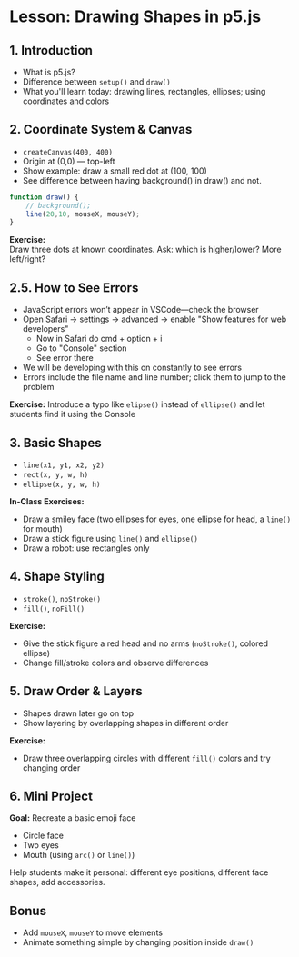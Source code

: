 # Lesson: Drawing Shapes in p5.js

## 1. Introduction
- What is p5.js?
- Difference between `setup()` and `draw()`
- What you'll learn today: drawing lines, rectangles, ellipses; using coordinates and colors

## 2. Coordinate System & Canvas
- `createCanvas(400, 400)`
- Origin at (0,0) — top-left
- Show example: draw a small red dot at (100, 100)
- See difference between having background() in draw() and not.
```js
function draw() {
    // background();
    line(20,10, mouseX, mouseY);
}
```

**Exercise:**  
Draw three dots at known coordinates. Ask: which is higher/lower? More left/right?

## 2.5. How to See Errors
- JavaScript errors won’t appear in VSCode—check the browser
- Open Safari -> settings -> advanced -> enable "Show features for web developers"
    - Now in Safari do cmd + option + i
    - Go to "Console" section
    - See error there
- We will be developing with this on constantly to see errors
- Errors include the file name and line number; click them to jump to the problem

**Exercise:**
Introduce a typo like `elipse()` instead of `ellipse()` and let students find it using the Console


## 3. Basic Shapes
- `line(x1, y1, x2, y2)`
- `rect(x, y, w, h)`
- `ellipse(x, y, w, h)`

**In-Class Exercises:**
- Draw a smiley face (two ellipses for eyes, one ellipse for head, a `line()` for mouth)
- Draw a stick figure using `line()` and `ellipse()`
- Draw a robot: use rectangles only

## 4. Shape Styling
- `stroke()`, `noStroke()`
- `fill()`, `noFill()`

**Exercise:**
- Give the stick figure a red head and no arms (`noStroke()`, colored ellipse)
- Change fill/stroke colors and observe differences

## 5. Draw Order & Layers
- Shapes drawn later go on top
- Show layering by overlapping shapes in different order

**Exercise:**
- Draw three overlapping circles with different `fill()` colors and try changing order

## 6. Mini Project
**Goal:** Recreate a basic emoji face  
- Circle face  
- Two eyes  
- Mouth (using `arc()` or `line()`)

Help students make it personal: different eye positions, different face shapes, add accessories.

## Bonus
- Add `mouseX`, `mouseY` to move elements
- Animate something simple by changing position inside `draw()`
